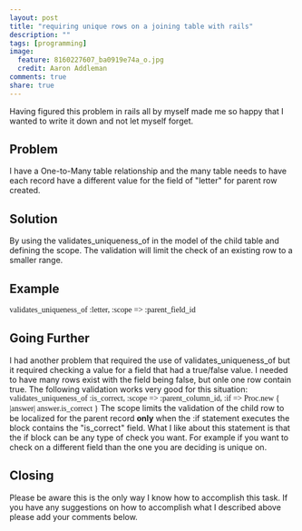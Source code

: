 ```yaml
---
layout: post
title: "requiring unique rows on a joining table with rails"
description: ""
tags: [programming]
image:
  feature: 8160227607_ba0919e74a_o.jpg
  credit: Aaron Addleman
comments: true
share: true
---
```



<p>Having figured this problem in rails all by myself made me so happy that I wanted to write it down and not let myself forget.
</p>
<h2>Problem</h2>
I have a One-to-Many table relationship and the many table needs to have each record have a different value for the field of "letter" for parent row created.
<h2>Solution</h2>
By using the validates_uniqueness_of in the model of the child table and defining the scope. The validation will limit the check of an existing row to a smaller range.
<h2>Example</h2>
<span style="font-family: terminal,monaco;">validates_uniqueness_of :letter, :scope =&gt; :parent_field_id</span>
<h2>Going Further</h2>
I had another problem that required the use of validates_uniqueness_of but it required checking a value for a field that had a true/false value. I needed to have many rows exist with the field being false, but onle one row contain true. The following validation works very good for this situation:
<span style="font-family: terminal,monaco;">validates_uniqueness_of :is_correct, :scope =&gt; :parent_column_id, :if =&gt; Proc.new { |answer| answer.is_correct }</span>
The scope limits the validation of the child row to be localized for the parent record <strong>only</strong> when the :if statement executes the block contains the "is_correct" field.
What I like about this statement is that the if block can be any type of check you want. For example if you want to check on a different field than the one you are deciding is unique on.
<h2>Closing</h2>
Please be aware this is the only way I know how to accomplish this task. If you have any suggestions on how to accomplish what I described above please add your comments below.
